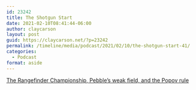 ```yaml
---
id: 23242
title: The Shotgun Start
date: 2021-02-10T08:41:44-06:00
author: claycarson
layout: post
guid: https://claycarson.net/?p=23242
permalink: /timeline/media/podcast/2021/02/10/the-shotgun-start-41/
categories:
  - Podcast
format: aside
---
```

<div class="media-details"><a href="">The Rangefinder Championship, Pebble’s weak field, and the Popov rule</a></div>

<div class="media-creator"></div>

<div class="media-rating"></div>